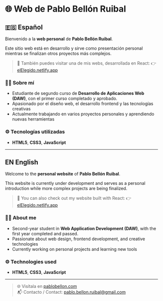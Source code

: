 # 🌐 Web de Pablo Bellón Ruibal

## 🇪🇸 Español

Bienvenido a la **web personal** de **Pablo Bellón Ruibal**.

Este sitio web está en desarrollo y sirve como presentación personal mientras se finalizan otros proyectos más complejos.

> 🔗 También puedes visitar una de mis webs, desarrollada en React:
> 👉 [elElegido.netlify.app](https://elelegido.netlify.app)

### 👨‍💻 Sobre mí

- Estudiante de segundo curso de **Desarrollo de Aplicaciones Web (DAW)**, con el primer curso completado y aprobado.
- Apasionado por el diseño web, el desarrollo frontend y las tecnologías creativas
- Actualmente trabajando en varios proyectos personales y aprendiendo nuevas herramientas

### ⚙️ Tecnologías utilizadas

- **HTML5**, **CSS3**, **JavaScript**

---

## EN English

Welcome to the **personal website** of **Pablo Bellón Ruibal**.

This website is currently under development and serves as a personal introduction while more complex projects are being finalized.

> 🔗 You can also check out my website built with React:
> 👉 [elElegido.netlify.app](https://elelegido.netlify.app)

### 👨‍💻 About me

- Second-year student in **Web Application Development (DAW)**, with the first year completed and passed.
- Passionate about web design, frontend development, and creative technologies
- Currently working on personal projects and learning new tools

### ⚙️ Technologies used

- **HTML5**, **CSS3**, **JavaScript**

---

> 🌐 Visítala en [pablobellon.com](https://www.pablobellon.com)  
> 📬 Contacto / Contact: pablo.bellon.ruibal@gmail.com
